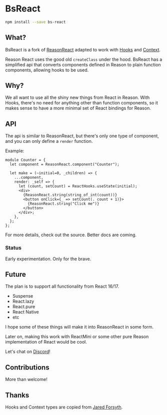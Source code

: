 # BsReact

```sh
npm install --save bs-react
```

## What?
BsReact is a fork of [ReasonReact](https://reasonml.github.io/reason-react) adapted to work with [Hooks](https://reactjs.org/docs/hooks-intro.html) and [Context](https://reactjs.org/docs/context.html).

Reason React uses the good old `createClass` under the hood. BsReact has a simplified api that converts components defined in Reason to plain function components, allowing hooks to be used.

## Why?

We all want to use all the shiny new things from React in Reason. With Hooks, there's no need for anything other than function components, so it makes sense to have a more minimal set of React bindings for Reason.

## API

The api is similar to ReasonReact, but there's only one type of component, and you can only define a `render` function.

Example:

```reasonml
module Counter = {
  let component = ReasonReact.component("Counter");

  let make = (~initial=0, _children) => {
    ...component,
    render: _self => {
      let (count, setCount) = ReactHooks.useState(initial);
      <div>
        {ReasonReact.string(string_of_int(count))}
        <button onClick={_ => setCount(. count + 1)}>
          {ReasonReact.string("Click me")}
        </button>
      </div>;
    },
  };
};
```

For more details, check out the source. Better docs are coming.

### Status

Early experimentation. Only for the brave.

## Future

The plan is to support all functionality from React 16/17.

- Suspense
- React.lazy
- React.pure
- React Native
- etc

I hope some of these things will make it into ReasonReact in some form.

Later on, making this work with ReactMini or some other pure Reason implementation of React would be cool.

Let's chat on [Discord](https://discord.gg/reasonml)!

## Contributions

More than welcome!

## Thanks

Hooks and Context types are copied from [Jared Forsyth](https://github.com/jaredly).
